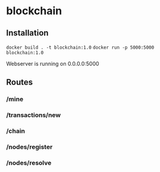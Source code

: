 # blockchain

## Installation

`docker build . -t blockchain:1.0`
`docker run -p 5000:5000 blockchain:1.0`

Webserver is running on 0.0.0.0:5000

## Routes

### /mine

### /transactions/new

### /chain

### /nodes/register

### /nodes/resolve
